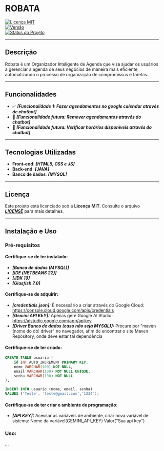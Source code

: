 # **ROBATA**

[![Licença MIT](https://img.shields.io/badge/license-MIT-blue.svg)](https://opensource.org/licenses/MIT)  
[![Versão](https://img.shields.io/badge/version-0.1.2-brightgreen.svg)](https://semver.org/)  
[![Status do Projeto](https://img.shields.io/badge/status-em%20desenvolvimento-yellow.svg)]()

---

## **Descrição**
Robata é um Organizador Inteligente de Agenda que visa ajudar os usuários a gerenciar a agenda de seus negócios de maneira mais eficiente, automatizando o processo de organização de compromissos e tarefas.

---

## **Funcionalidades**
- ✅ ***[Funcionalidade 1: Fazer agendamentos no google calendar através de chatbot]***
- 🚀 ***[Funcionalidade futura: Remover agendamentos através do chatbot]***
- 🚀 ***[Funcionalidade futura: Verificar horários disponíveis através do chatbot]***

---

## **Tecnologias Utilizadas**
- **Front-end**: ***[HTML5, CSS e JS]***
- **Back-end**: ***[JAVA]***
- **Banco de dados**: ***[MYSQL]***

---

## **Licença**
Este projeto está licenciado sob a **Licença MIT**. Consulte o arquivo ***[LICENSE](LICENSE)*** para mais detalhes.

---

## **Instalação e Uso**

### **Pré-requisitos**

#### **Certifique-se de ter instalado:**
- ***[Banco de dados (MYSQL)]***  
- ***[IDE (NETBEANS 22)]***
- ***[JDK 19]***
- ***[Glasfish 7.0]***

#### **Certifique-se de adquirir:**
- ***[credentials.json]:*** É necessário a criar através do Google Cloud: https://console.cloud.google.com/apis/credentials
- ***[Gemini API KEY]:*** Apenas gere Google AI Studio: https://aistudio.google.com/app/apikey
- ***[Driver Banco de dados (caso não seja MYSQL)]:*** Procure por "maven (nome do db) driver" no navegador, afim de encontrar o site Maven Repository, onde deve estar tal dependência 

#### **Certifique-se de ter criado:**
```sql
CREATE TABLE usuario (
    id INT AUTO_INCREMENT PRIMARY KEY,
    nome VARCHAR(100) NOT NULL,
    email VARCHAR(100) NOT NULL UNIQUE,
    senha VARCHAR(100) NOT NULL
);

INSERT INTO usuario (nome, email, senha)
VALUES ('Teste', 'teste@gmail.com','1234');
```

#### **Certifique-se de ter criar o ambiente de programação:**
- ***[API KEY]:*** Acessar as variáveis de ambiente, criar nova variável de sistema: Nome da variável(GEMINI_API_KEY) Valor("Sua api key")


### **Uso:**

...
